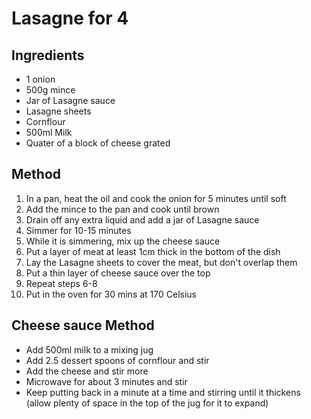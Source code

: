 # Lasagne for 4
## Ingredients
* 1 onion
* 500g mince
* Jar of Lasagne sauce
* Lasagne sheets
* Cornflour
* 500ml Milk
* Quater of a block of cheese grated

## Method
1. In a pan, heat the oil and cook the onion for 5 minutes until soft
2. Add the mince to the pan and cook until brown
3. Drain off any extra liquid and add a jar of Lasagne sauce
4. Simmer for 10-15 minutes
5. While it is simmering, mix up the cheese sauce
6. Put a layer of meat at least 1cm thick in the bottom of the dish
7. Lay the Lasagne sheets to cover the meat, but don't overlap them
8. Put a thin layer of cheese sauce over the top
9. Repeat steps 6-8
10. Put in the oven for 30 mins at 170 Celsius

## Cheese sauce Method
* Add 500ml milk to a mixing jug
* Add 2.5 dessert spoons of cornflour and stir
* Add the cheese and stir more
* Microwave for about 3 minutes and stir
* Keep putting back in a minute at a time and stirring until it thickens (allow plenty of space in the top of the jug for it to expand)
